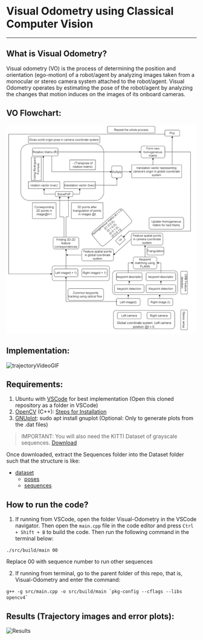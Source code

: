 # Visual Odometry using Classical Computer Vision

--------------------------------------------------------------

## What is Visual Odometry?

Visual odometry (VO) is the process of determining the position and orientation (ego-motion) of a robot/agent by analyzing images taken from a monocular or stereo camera system attached to the robot/agent. Visual Odometry operates by estimating the pose of the robot/agent by analyzing the changes that motion induces on the images of its onboard cameras.

## VO Flowchart:

![flowchart](Flowchart.png)

## Implementation:

![trajectoryVideoGIF](vo_final_results.gif)

## Requirements:

1. Ubuntu with [VSCode](https://code.visualstudio.com/) for best implementation (Open this cloned repository as a folder in VSCode)
2. [OpenCV](https://opencv.org/opencv-4-0/) (C++): [Steps for Installation](https://docs.opencv.org/4.x/d7/d9f/tutorial_linux_install.html)
3. [GNUplot](http://www.gnuplot.info/): sudo apt install gnuplot (Optional: Only to generate plots from the .dat files)

> IMPORTANT: You will also need the KITTI Dataset of grayscale sequences. [Download](https://s3.eu-central-1.amazonaws.com/avg-kitti/data_odometry_gray.zip)

Once downloaded, extract the Sequences folder into the Dataset folder such that the structure is like: 
 * [dataset](./dataset)
   * [poses](./dataset/poses)
   * [sequences](./dataset/sequences)

## How to run the code?

1. If running from VSCode, open the folder Visual-Odometry in the VSCode navigator. Then open the `main.cpp` file in the code editor and press `Ctrl + Shift + B` to build the code. Then run the following command in the terminal below:
  ```
  ./src/build/main 00
  ```
  Replace 00 with sequence number to run other sequences

2. If running from terminal, go to the parent folder of this repo, that is, Visual-Odometry and enter the command:
  ```
  g++ -g src/main.cpp -o src/build/main `pkg-config --cflags --libs opencv4`
  ```

## Results (Trajectory images and error plots):

![Results](https://user-images.githubusercontent.com/83787152/146295990-5f2f34e7-a012-4e1c-9113-e64d5370c9a5.png)

